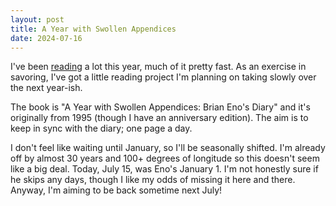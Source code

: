 ```yaml
---
layout: post
title: A Year with Swollen Appendices
date: 2024-07-16
---
```


I've been [reading](/reading) a lot this year, much of it pretty fast. As an exercise in savoring, I've got a little reading project I'm planning on taking slowly over the next year-ish.

The book is "A Year with Swollen Appendices: Brian Eno's Diary" and it's originally from 1995 (though I have an anniversary edition). The aim is to keep in sync with the diary; one page a day.

I don't feel like waiting until January, so I'll be seasonally shifted. I'm already off by almost 30 years and 100+ degrees of longitude so this doesn't seem like a big deal. Today, July 15, was Eno's January 1. I'm not honestly sure if he skips any days, though I like my odds of missing it here and there. Anyway, I'm aiming to be back sometime next July! 